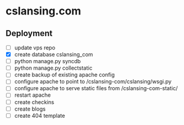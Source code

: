 cslansing.com
=============
Deployment
----------------
- [ ] update vps repo
- [x] create database cslansing_com
- [ ] python manage.py syncdb
- [ ] python manage.py collectstatic
- [ ] create backup of existing apache config
- [ ] configure apache to point to /cslansing-com/cslansing/wsgi.py
- [ ] configure apache to serve static files from /cslansing-com-static/
- [ ] restart apache
- [ ] create checkins
- [ ] create blogs
- [ ] create 404 template
